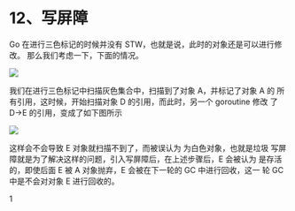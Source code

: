 # 12、写屏障
Go 在进行三色标记的时候并没有 STW，也就是说，此时的对象还是可以进行修 改。 那么我们考虑一下，下面的情况。

![](https://image-1302243118.cos.ap-beijing.myqcloud.com/img/_20220214201550.png)

我们在进行三色标记中扫描灰色集合中，扫描到了对象 A，并标记了对象 A 的 所有引用，这时候，开始扫描对象 D 的引用，而此时，另一个 goroutine 修改 了 D->E 的引用，变成了如下图所示

![](https://image-1302243118.cos.ap-beijing.myqcloud.com/img/20220214201629.png)

这样会不会导致 E 对象就扫描不到了，而被误认为 为白色对象，也就是垃圾 写屏障就是为了解决这样的问题，引入写屏障后，在上述步骤后，E 会被认为 是存活的，即使后面 E 被 A 对象抛弃，E 会被在下一轮的 GC 中进行回收，这一 轮 GC 中是不会对对象 E 进行回收的。

1